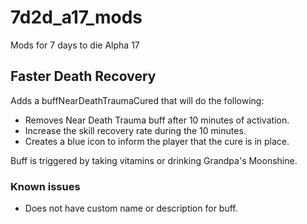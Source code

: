 # 7d2d_a17_mods
Mods for 7 days to die Alpha 17


## Faster Death Recovery
Adds a buffNearDeathTraumaCured that will do the following:
  * Removes Near Death Trauma buff after 10 minutes of activation.
  * Increase the skill recovery rate during the 10 minutes.
  * Creates a blue icon to inform the player that the cure is in place.
  
Buff is triggered by taking vitamins or drinking Grandpa's Moonshine.

### Known issues
  * Does not have custom name or description for buff.
